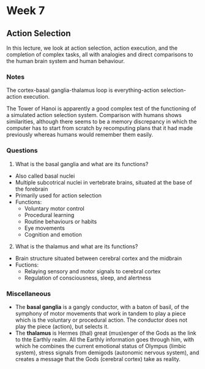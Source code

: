 # Week 7
## Action Selection

In this lecture, we look at action selection, action execution, and the completion of complex tasks, all with analogies and direct comparisons to the human brain system and human behaviour. 

### Notes

The cortex-basal ganglia-thalamus loop is everything-action selection-action execution.

The Tower of Hanoi is apparently a good complex test of the functioning of a simulated action selection system. Comparison with humans shows similarities, although there seems to be a memory discrepancy in which the computer has to start from scratch by recomputing plans that it had made previously whereas humans would remember them easily.

### Questions

1. What is the basal ganglia and what are its functions?
  * Also called basal nuclei
  * Multiple subcotrical nuclei in vertebrate brains, situated at the base of the forebrain
  * Primarily used for action selection
  * Functions:
    * Voluntary motor control
    * Procedural learning
    * Routine behaviours or habits
    * Eye movements
    * Cognition and emotion
2. What is the thalamus and what are its functions?
  * Brain structure situated between cerebral cortex and the midbrain
  * Fuctions:
    * Relaying sensory and motor signals to cerebral cortex
    * Regulation of consciousness, sleep, and alertness

### Miscellaneous

* The **basal ganglia** is a gangly conductor, with a baton of basil, of the symphony of motor movements that work in tandem to play a piece which is the voluntary or procedural action. The conductor does not play the piece (action), but selects it.
* The **thalamus** is Hermes (thal) great (mus)enger of the Gods as the link to thte Earthly realm. All the Earthly information goes through him, with which he combines the current emotional status of Olympus (limbic system), stress signals from demigods (autonomic nervous system), and creates a message that the Gods (cerebral cortex) take as reality.
